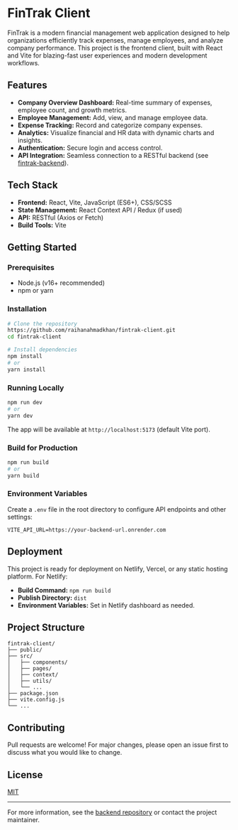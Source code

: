 # FinTrak Client

FinTrak is a modern financial management web application designed to help organizations efficiently track expenses, manage employees, and analyze company performance. This project is the frontend client, built with React and Vite for blazing-fast user experiences and modern development workflows.

## Features

- **Company Overview Dashboard:** Real-time summary of expenses, employee count, and growth metrics.
- **Employee Management:** Add, view, and manage employee data.
- **Expense Tracking:** Record and categorize company expenses.
- **Analytics:** Visualize financial and HR data with dynamic charts and insights.
- **Authentication:** Secure login and access control.
- **API Integration:** Seamless connection to a RESTful backend (see [fintrak-backend](https://github.com/raihanahmadkhan/fintrak-backend)).

## Tech Stack

- **Frontend:** React, Vite, JavaScript (ES6+), CSS/SCSS
- **State Management:** React Context API / Redux (if used)
- **API:** RESTful (Axios or Fetch)
- **Build Tools:** Vite

## Getting Started

### Prerequisites
- Node.js (v16+ recommended)
- npm or yarn

### Installation
```bash
# Clone the repository
https://github.com/raihanahmadkhan/fintrak-client.git
cd fintrak-client

# Install dependencies
npm install
# or
yarn install
```

### Running Locally
```bash
npm run dev
# or
yarn dev
```
The app will be available at `http://localhost:5173` (default Vite port).

### Build for Production
```bash
npm run build
# or
yarn build
```

### Environment Variables
Create a `.env` file in the root directory to configure API endpoints and other settings:
```
VITE_API_URL=https://your-backend-url.onrender.com
```

## Deployment
This project is ready for deployment on Netlify, Vercel, or any static hosting platform. For Netlify:
- **Build Command:** `npm run build`
- **Publish Directory:** `dist`
- **Environment Variables:** Set in Netlify dashboard as needed.

## Project Structure
```
fintrak-client/
├── public/
├── src/
│   ├── components/
│   ├── pages/
│   ├── context/
│   ├── utils/
│   └── ...
├── package.json
├── vite.config.js
└── ...
```

## Contributing
Pull requests are welcome! For major changes, please open an issue first to discuss what you would like to change.

## License
[MIT](LICENSE)

---

For more information, see the [backend repository](https://github.com/raihanahmadkhan/fintrak-backend) or contact the project maintainer.
